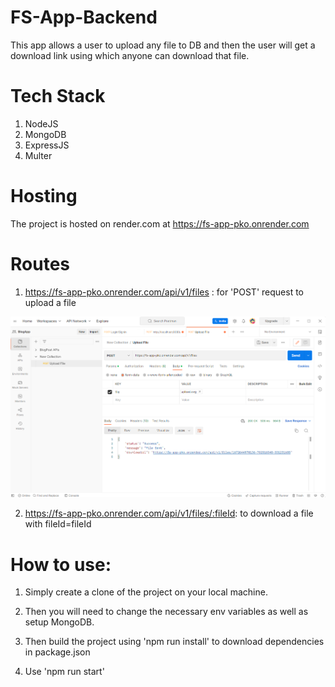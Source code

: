 # FS-App-Backend

This app allows a user to upload any file to DB and then the user will get a download link using which anyone can download that file.

# Tech Stack

1. NodeJS
2. MongoDB
3. ExpressJS
4. Multer

# Hosting

The project is hosted on render.com at https://fs-app-pko.onrender.com

# Routes

1. https://fs-app-pko.onrender.com/api/v1/files : for 'POST' request to upload a file

![uploading-file.png](uploading-file.png)

2. https://fs-app-pko.onrender.com/api/v1/files/:fileId: to download a file with fileId=fileId

# How to use:

1. Simply create a clone of the project on your local machine.

2. Then you will need to change the necessary env variables as well as setup MongoDB.

3. Then build the project using 'npm run install' to download dependencies in package.json

4. Use 'npm run start'
